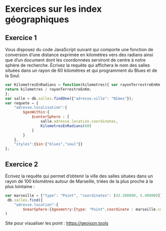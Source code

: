 # Exercices sur les index géographiques

## Exercice 1

Vous disposez du code JavaScript suivant qui comporte une fonction de conversion d’une distance exprimée en kilomètres vers des radians ainsi que d’un document dont les coordonnées serviront de centre à notre sphère de recherche. Écrivez la requête qui affichera le nom des salles situées dans un rayon de 60 kilomètres et qui programment du Blues et de la Soul.

```js
var KilometresEnRadians = function(kilometres){ var rayonTerrestreEnKm = 6371;
return kilometres / rayonTerrestreEnKm;
};
var salle = db.salles.findOne({"adresse.ville": "Nîmes"});
var requete = { 
    "adresse.localisation":{
        $geoWithin:{
            $centerSphere : [
                salle.adresse.location.coordinates,
                KilometresEnRadians(60)
            ]
        }
    },
    "styles":{$in:{"blues","soul"}}
};
```

## Exercice 2

Écrivez la requête qui permet d’obtenir la ville des salles situées dans un rayon de 100 kilomètres autour de Marseille, triées de la plus proche à la plus lointaine :

```js
var marseille = {"type": "Point", "coordinates": [43.300000, 5.400000]}
 db.salles.find({
    "adresse.location":{
        $nearSphere:{$geometry:{type: "Point",coordinate : marseille.coordinates},$minDistance:0,$maxDistance:100000}},{"adresse.ville":true}}
)
```

Site pour visualiser les point : <https://geojson.tools>
